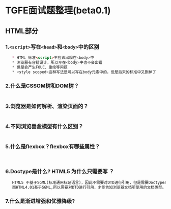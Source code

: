 # TGFE面试题整理(beta0.1)

## **HTML部分**

### 1.`<script>`写在`<head>`和`<body>`中的区别

```markdown
   * HTML 标准<script>不应该出现在<body>中
   * 浏览器有容错设计，所以写在<body>中也不会出错
   * 但是会产生FOUC、重绘等问题
   * <style scoped>这种写法是可以写在body元素中的，但是后来的标准中又删掉了
```

### 2.什么是CSSOM树和DOM树？
```markdown

```

### 3.浏览器是如何解析、渲染页面的？
```markdown

```

### 4.不同浏览器盒模型有什么区别？
```markdown

```
### 5.什么是flexbox？flexbox有哪些属性？
```markdown
     
```

### 6.Doctype是什么? HTML5 为什么只需要写 <!DOCTYPE HTML>？
```markdown
   HTML5 不基于SGML(标准通用标记语言)，因此不需要对DTD进行引用，但是需要Doctype来规范浏览器的行为；
   而HTML4.01基于SGML,所以需要对DTD进行引用，才能告知浏览器文档所使用的文档类型。
```

### 7.什么是渐进增强和优雅降级?
```markdown

```

